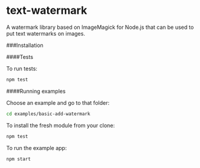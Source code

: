 # text-watermark
A watermark library based on ImageMagick for Node.js that can be used to put text watermarks on images.

###Installation

####Tests

To run tests:
```javascript
npm test
```

####Running examples

Choose an example and go to that folder:
```bash
cd examples/basic-add-watermark
```

To install the fresh module from your clone:
```javascript
npm test
```
To run the example app:
```javascript
npm start
```
